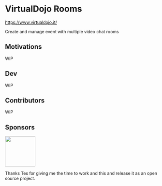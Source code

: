 # VirtualDojo Rooms
https://www.virtualdojo.it/

Create and manage event with multiple video chat rooms

## Motivations
WIP


## Dev
WIP

## Contributors
WIP

## Sponsors

<a href="https://www.tes.com"><img src="https://www.tes.com/logo.svg?variation=black" width="100px" /></a>

Thanks Tes for giving me the time to work and this and release it as an open source project.  
